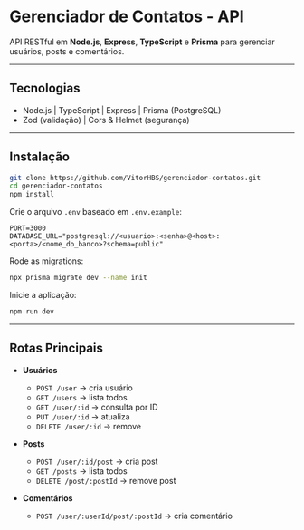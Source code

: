 # Gerenciador de Contatos - API

API RESTful em **Node.js**, **Express**, **TypeScript** e **Prisma** para gerenciar usuários, posts e comentários.

---

## Tecnologias

- Node.js | TypeScript | Express | Prisma (PostgreSQL)
- Zod (validação) | Cors & Helmet (segurança)

---

## Instalação

```bash
git clone https://github.com/VitorHBS/gerenciador-contatos.git
cd gerenciador-contatos
npm install
```

Crie o arquivo `.env` baseado em `.env.example`:

```env
PORT=3000
DATABASE_URL="postgresql://<usuario>:<senha>@<host>:<porta>/<nome_do_banco>?schema=public"
```

Rode as migrations:

```bash
npx prisma migrate dev --name init
```

Inicie a aplicação:

```bash
npm run dev
```

---

## Rotas Principais

- **Usuários**
  - `POST /user` → cria usuário
  - `GET /users` → lista todos
  - `GET /user/:id` → consulta por ID
  - `PUT /user/:id` → atualiza
  - `DELETE /user/:id` → remove

- **Posts**
  - `POST /user/:id/post` → cria post
  - `GET /posts` → lista todos
  - `DELETE /post/:postId` → remove post

- **Comentários**
  - `POST /user/:userId/post/:postId` → cria comentário